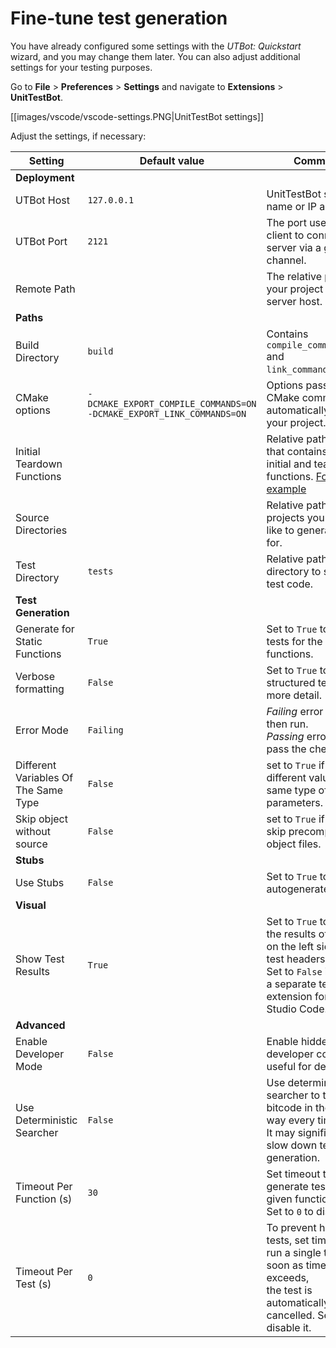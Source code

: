 # Fine-tune test generation

You have already configured some settings with the _UTBot: Quickstart_ wizard, and you may change them later. You
can also adjust additional settings for your testing purposes.

Go to **File** > **Preferences** > **Settings** and navigate to **Extensions** > **UnitTestBot**.

[[images/vscode/vscode-settings.PNG|UnitTestBot settings]]

Adjust the settings, if necessary:

| Setting                       | Default value | Comments                                                                                                                                                                   |
|-------------------------------|---------|----------------------------------------------------------------------------------------------------------------------------------------------------------------------------|
| **Deployment**                |         |                                                                                                                                                                            |
| UTBot Host                    | `127.0.0.1` | UnitTestBot server name or IP address.                                                                                                                                     |
| UTBot Port                    | `2121`  | The port used by the client to connect to a server via a gRPC channel.                                                                                                     |
| Remote Path                   |         | The relative path to your project on the server host.                                                                                                                      |
| **Paths**                     |         |                                                                                                                                                                            |
| Build Directory               | `build` | Contains `compile_commands.json` and `link_commands.json`.                                                                                                                 |
| CMake options                 | `-DCMAKE_EXPORT_COMPILE_COMMANDS=ON`<br>`-DCMAKE_EXPORT_LINK_COMMANDS=ON` | Options passed to CMake command to automatically build your project.                                                                                                       |
| Initial Teardown Functions    |        | Relative paths to json, that contains list of initial and teardown functions. [Format example](https://github.com/UnitTestBot/UTBotCpp/blob/main/integration-tests/c-example/itf.json)                                                                                                       |
| Source Directories            |        | Relative paths to the projects you would like to generate tests for.                                                                                                       |
| Test Directory                | `tests`| Relative path to a directory to store your test code.                                                                                                                      |
| **Test Generation**           |   |                                                                                                                                                                            |
| Generate for Static Functions | `True`      | Set to `True` to generate tests for the C static functions.                                                                                                                |
| Verbose formatting            | `False`     | Set to `True` to generate structured tests with more detail.                                                                                                               |
| Error Mode                    | `Failing`   | _Failing_ error tests fail then run.<br>_Passing_ error tests pass the checks.                                                                                             |
| Different Variables Of The Same Type | `False`   | set to `True` if you want different value for same type of parameters.                                                                                             |
| Skip object without source    | `False`     | set to `True` if you want skip precompiled object files.                                                                                             |
| **Stubs**                     |     |                                                                                                                                                                            |
| Use Stubs                     | `False`     | Set to `True` to use autogenerated stubs.                                                                                                                                  |
| **Visual**                    |     |                                                                                                                                                                            |
| Show Test Results             | `True`      | Set to `True` to display the results of test runs on the left side of the test headers.<br>Set to `False` if you use a separate test run extension for Visual Studio Code. |
| **Advanced**                  |    |                                                                                                                                                                            |
| Enable Developer Mode         | `False`       | Enable hidden developer commands useful for debug.                                                                                                                         |
| Use Deterministic Searcher    | `False`       | Use deterministic searcher to traverse bitcode in the same way every time.<br>It may significantly slow down test generation.                                              |
| Timeout Per Function (s)      | `30`          | Set timeout to generate tests for a given function.<br>Set to `0` to disable it.                                                                                           |
| Timeout Per Test (s)          | `0`        | To prevent hanging tests, set timeout to run a single test. As soon as timeout exceeds,<br>the test is automatically cancelled. Set to `0` to disable it.                  |
